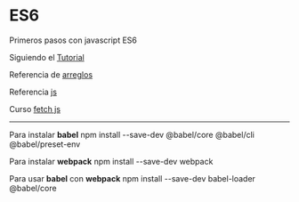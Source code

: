 # ES6
Primeros pasos con javascript ES6

Siguiendo el [Tutorial](https://www.youtube.com/watch?v=UQtZVQlF-0s&list=PLhSj3UTs2_yX_ct0OfHrmMwKL8wpz-N2j&index=6)

Referencia de [arreglos](https://developer.mozilla.org/es/docs/Web/JavaScript/Referencia/Objetos_globales/Array)

Referencia [js](https://www.tutorialesprogramacionya.com/javascriptya/index.php?inicio=90)

Curso [fetch js](https://www.youtube.com/watch?v=8ibcDy02FAw&list=PLPl81lqbj-4JXPTIPbIvWED-xTVmOzhrf) 

---------------------------
Para instalar **babel** npm install --save-dev @babel/core @babel/cli @babel/preset-env

Para instalar **webpack** npm install --save-dev webpack

Para usar **babel** con **webpack** npm install --save-dev babel-loader @babel/core
